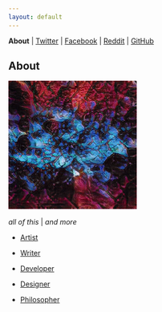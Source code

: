 ```yaml
---
layout: default
---
```


**About** | [Twitter](https://twitter.com/wyrdcurt) | [Facebook](https://www.facebook.com/wyrdcurt) | [Reddit](https://www.reddit.com/user/Wyrdcurt) | [GitHub](https://github.com/CurtisASmith)

## About

![some trippy image](/assets/imgs/seed0068.png)

*all of this* | *and more*

- [Artist](javascript:;)

- [Writer](https://drive.google.com/file/d/1dM0MQa5KBOBPEq5vEf10bKO4zV3xMZE1/view?usp=sharing)

- [Developer](https://github.com/CurtisASmith)

- [Designer](https://www.wyrdcurt.art)

- [Philosopher](javascript:;)